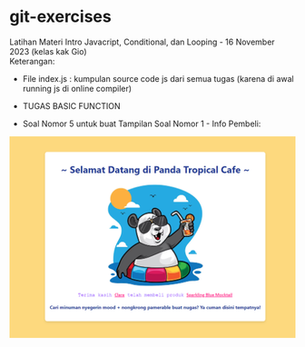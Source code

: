 # git-exercises
Latihan Materi Intro Javacript, Conditional, dan Looping - 16 November 2023 (kelas kak Gio)  
Keterangan:  
- File index.js : kumpulan source code js dari semua tugas (karena di awal running js di online compiler)

- TUGAS BASIC FUNCTION  

- Soal Nomor 5 untuk buat Tampilan Soal Nomor 1 - Info Pembeli:  

![Alt text](gambar1.png)
